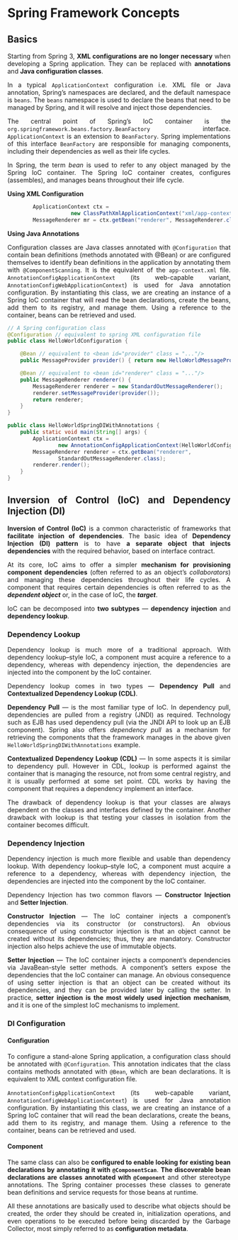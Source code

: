 <div style="text-align: justify">

# Spring Framework Concepts

## Basics

Starting from Spring 3, **XML configurations are no longer necessary** when developing a Spring application.
They can be replaced with **annotations** and **Java configuration classes**.

In a typical `ApplicationContext` configuration i.e. XML file or Java annotation,
Spring’s namespaces are declared, and the default namespace is `beans`.
The `beans` namespace is used to declare the beans that need to be managed
by Spring, and it will resolve and inject those dependencies. 

The central point of Spring’s IoC container is the `org.springframework.beans.factory.BeanFactory` 
interface. `ApplicationContext` is an extension to `BeanFactory`. 
Spring implementations of this interface `BeanFactory` are responsible for managing 
components, including their dependencies as well as their life cycles.

In Spring, the term _bean_ is used to refer to any object managed by the Spring 
IoC container. The Spring IoC container creates, configures (assembles), and 
manages beans throughout their life cycle.


**Using XML Configuration**

```java
        ApplicationContext ctx = 
                    new ClassPathXmlApplicationContext("xml/app-context.xml");
        MessageRenderer mr = ctx.getBean("renderer", MessageRenderer.class);
```

**Using Java Annotations**

Configuration classes are Java classes annotated with `@Configuration` that contain bean definitions (methods annotated with @Bean) or are configured 
themselves to identify bean definitions in the application by annotating them with `@ComponentScanning`. 
It is the equivalent of the `app-context.xml` file.
`AnnotationConfigApplicationContext` (its web-capable variant, `AnnotationConfigWebApplicationContext`)
is used for Java annotation configuration. By instantiating this class, we are 
creating an instance of a Spring IoC container that will read the bean 
declarations, create the beans, add them to its registry, and manage them. 
Using a reference to the container, beans can be retrieved and used.

```java
// A Spring configuration class
@Configuration // equivalent to spring XML configuration file
public class HelloWorldConfiguration {

    @Bean // equivalent to <bean id="provider" class = "..."/>
    public MessageProvider provider() { return new HelloWorldMessageProvider(); }

    @Bean // equivalent to <bean id="renderer" class = "..."/>
    public MessageRenderer renderer() {
        MessageRenderer renderer = new StandardOutMessageRenderer();
        renderer.setMessageProvider(provider());
        return renderer;
    }
}

public class HelloWorldSpringDIWithAnnotations {
    public static void main(String[] args) {
        ApplicationContext ctx = 
                new AnnotationConfigApplicationContext(HelloWorldConfiguration.class);
        MessageRenderer renderer = ctx.getBean("renderer", 
                StandardOutMessageRenderer.class);
        renderer.render();
    }
}
```

## Inversion of Control (IoC) and Dependency Injection (DI)

**Inversion of Control (IoC)** is a common characteristic of frameworks that **facilitate injection of dependencies**. 
The basic idea of **Dependency Injection (DI) pattern** is to have **a separate object that injects dependencies** with the required behavior, based on interface contract. 

At its core, IoC aims to offer a simpler **mechanism for provisioning component dependencies** (often referred to as an object’s _collaborators_) and managing these dependencies throughout their life cycles. 
A component that requires certain dependencies is often referred to as the **_dependent object_** or, 
in the case of IoC, the **_target_**.

IoC can be decomposed into **two subtypes** — **dependency injection** and **dependency lookup**.

### **Dependency Lookup**

Dependency lookup is much more of a traditional approach.
With dependency lookup–style IoC,
a component must acquire a reference to a dependency,
whereas with dependency injection,
the dependencies are injected into the component by the IoC container.

Dependency lookup comes in two types — **Dependency Pull** and **Contextualized Dependency Lookup (CDL)**.

**Dependency Pull** — is the most familiar type of IoC.  In dependency pull, dependencies are pulled from a registry (JNDI) as required. Technology such as EJB has used dependency pull (via the JNDI API to look up an EJB component).
Spring also offers _dependency pull_ as a mechanism for retrieving the components that the framework manages in the above given `HelloWorldSpringDIWithAnnotations` example.

**Contextualized Dependency Lookup (CDL)** — In some aspects it is similar to dependency pull. However in CDL, lookup is performed against the container that is managing the resource, not from some central registry, and it is usually performed at some set point.
CDL works by having the component that requires a dependency implement an interface.

The drawback of dependency lookup is that your classes are always dependent on the classes and interfaces defined by the container. Another drawback with lookup is that testing your classes in isolation from the container becomes difficult.

### **Dependency Injection**

Dependency injection is much more flexible and usable than dependency lookup. 
With dependency lookup–style IoC, 
a component must acquire a reference to a dependency, 
whereas with dependency injection, 
the dependencies are injected into the component by the IoC container.

Dependency Injection has two common flavors — **Constructor Injection** and **Setter Injection**.

**Constructor Injection** — The IoC container injects a component’s dependencies via its constructor (or constructors). An obvious consequence of using constructor injection is that an object cannot be created without its dependencies; thus, they are mandatory. Constructor injection also helps achieve the use of immutable objects.

**Setter Injection** — The IoC container injects a component’s dependencies via JavaBean-style setter methods. A component’s setters expose the dependencies that the IoC container can manage. An obvious consequence of using setter injection is that an object can be created without its dependencies, and they can be provided later by calling the setter. In practice, **setter injection is the most widely used injection mechanism**, and it is one of the simplest IoC mechanisms to implement. 

### DI Configuration

#### Configuration

To configure a stand-alone Spring application, a configuration class should be annotated with 
`@Configuration`. This annotation indicates that the class contains methods 
annotated with `@Bean`, which are bean declarations. 
It is equivalent to XML context configuration file.

`AnnotationConfigApplicationContext` (its web-capable variant, `AnnotationConfigWebApplicationContext`)
is used for Java annotation configuration. By instantiating this class, we are
creating an instance of a Spring IoC container that will read the bean
declarations, create the beans, add them to its registry, and manage them.
Using a reference to the container, beans can be retrieved and used.

#### Component

The same class can also be **configured to enable looking for existing bean 
declarations by annotating it with `@ComponentScan`**. **The discoverable bean 
declarations are classes annotated with `@Component`** and other stereotype 
annotations. The Spring container processes these classes to generate bean 
definitions and service requests for those beans at runtime. 

All these annotations are basically used to describe what objects should be 
created, the order they should be created in, initialization operations, and 
even operations to be executed before being discarded by the Garbage Collector, 
most simply referred to as **configuration metadata**.





</div>
